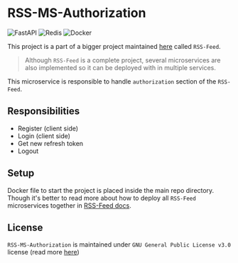 # RSS-MS-Authorization

![FastAPI](https://img.shields.io/badge/FastAPI-005571?style=for-the-badge&logo=fastapi)
![Redis](https://img.shields.io/badge/redis-%23DD0031.svg?style=for-the-badge&logo=redis&logoColor=white)
![Docker](https://img.shields.io/badge/docker-%230db7ed.svg?style=for-the-badge&logo=docker&logoColor=white)


This project is a part of a bigger project maintained [here](https://github.com/Ramin-RX7/RSS-Feed) called `RSS-Feed`.

> Although `RSS-Feed` is a complete project, several microservices are also implemented so it can be deployed with in multiple services.

This microservice is responsible to handle `authorization` section of the `RSS-Feed`.



## Responsibilities

- Register (client side)
- Login (client side)
- Get new refresh token
- Logout



## Setup

Docker file to start the project is placed inside the main repo directory. Though it's better to read more about how to deploy all `RSS-Feed` microservices together in [RSS-Feed docs](https://github.com/Ramin-RX7/RSS-Feed/tree/develop/docs/microservices/README.md).



## License

`RSS-MS-Authorization` is maintained under `GNU General Public License v3.0` license (read more [here](/LICENSE))
